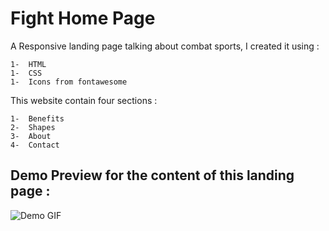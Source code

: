 # Fight Home Page
A Responsive landing page talking about combat sports, I created it using :

    1-  HTML
    1-  CSS
    1-  Icons from fontawesome 

This website contain four sections :

    1-  Benefits
    2-  Shapes
    3-  About
    4-  Contact

## Demo Preview for the content of this landing page :
![Demo GIF](./theShow.gif)
    
